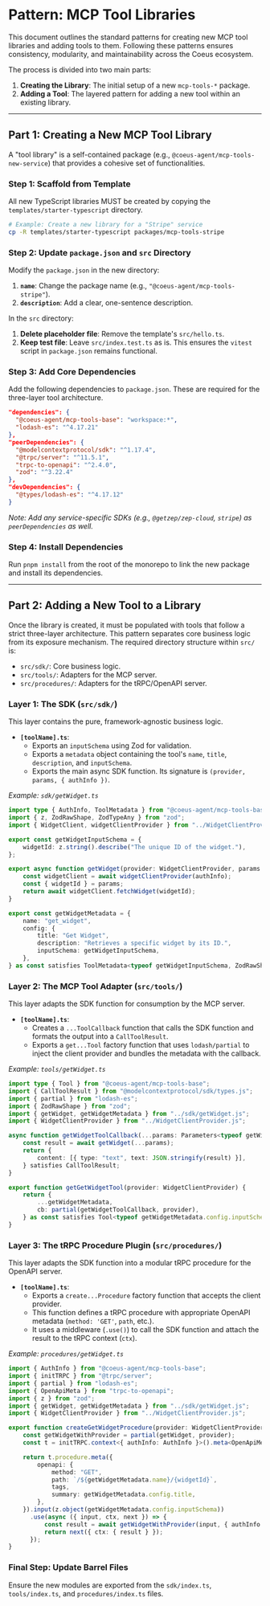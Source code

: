 # **Pattern: MCP Tool Libraries**

This document outlines the standard patterns for creating new MCP tool libraries and adding tools to them. Following these patterns ensures consistency, modularity, and maintainability across the Coeus ecosystem.

The process is divided into two main parts:
1.  **Creating the Library**: The initial setup of a new `mcp-tools-*` package.
2.  **Adding a Tool**: The layered pattern for adding a new tool within an existing library.

---

## **Part 1: Creating a New MCP Tool Library**

A "tool library" is a self-contained package (e.g., `@coeus-agent/mcp-tools-new-service`) that provides a cohesive set of functionalities.

### **Step 1: Scaffold from Template**

All new TypeScript libraries MUST be created by copying the `templates/starter-typescript` directory.

```bash
# Example: Create a new library for a "Stripe" service
cp -R templates/starter-typescript packages/mcp-tools-stripe
```

### **Step 2: Update `package.json` and `src` Directory**

Modify the `package.json` in the new directory:
1.  **`name`**: Change the package name (e.g., `"@coeus-agent/mcp-tools-stripe"`).
2.  **`description`**: Add a clear, one-sentence description.

In the `src` directory:
1.  **Delete placeholder file**: Remove the template's `src/hello.ts`.
2.  **Keep test file**: Leave `src/index.test.ts` as is. This ensures the `vitest` script in `package.json` remains functional.

### **Step 3: Add Core Dependencies**

Add the following dependencies to `package.json`. These are required for the three-layer tool architecture.

```json
"dependencies": {
  "@coeus-agent/mcp-tools-base": "workspace:*",
  "lodash-es": "^4.17.21"
},
"peerDependencies": {
  "@modelcontextprotocol/sdk": "^1.17.4",
  "@trpc/server": "^11.5.1",
  "trpc-to-openapi": "^2.4.0",
  "zod": "^3.22.4"
},
"devDependencies": {
  "@types/lodash-es": "^4.17.12"
}
```
*Note: Add any service-specific SDKs (e.g., `@getzep/zep-cloud`, `stripe`) as `peerDependencies` as well.*

### **Step 4: Install Dependencies**

Run `pnpm install` from the root of the monorepo to link the new package and install its dependencies.

---

## **Part 2: Adding a New Tool to a Library**

Once the library is created, it must be populated with tools that follow a strict three-layer architecture. This pattern separates core business logic from its exposure mechanism. The required directory structure within `src/` is:
*   `src/sdk/`: Core business logic.
*   `src/tools/`: Adapters for the MCP server.
*   `src/procedures/`: Adapters for the tRPC/OpenAPI server.

### **Layer 1: The SDK (`src/sdk/`)**

This layer contains the pure, framework-agnostic business logic.

*   **`[toolName].ts`**:
    *   Exports an `inputSchema` using Zod for validation.
    *   Exports a `metadata` object containing the tool's `name`, `title`, `description`, and `inputSchema`.
    *   Exports the main async SDK function. Its signature is `(provider, params, { authInfo })`.

*Example: `sdk/getWidget.ts`*
```typescript
import type { AuthInfo, ToolMetadata } from "@coeus-agent/mcp-tools-base";
import { z, ZodRawShape, ZodTypeAny } from "zod";
import { WidgetClient, widgetClientProvider } from "../WidgetClientProvider.js";

export const getWidgetInputSchema = {
    widgetId: z.string().describe("The unique ID of the widget."),
};

export async function getWidget(provider: WidgetClientProvider, params: z.objectOutputType<typeof getWidgetInputSchema, ZodTypeAny>, { authInfo }: { authInfo: AuthInfo }): Promise<unknown> {
    const widgetClient = await widgetClientProvider(authInfo);
    const { widgetId } = params;
    return await widgetClient.fetchWidget(widgetId);
}

export const getWidgetMetadata = {
    name: "get_widget",
    config: {
        title: "Get Widget",
        description: "Retrieves a specific widget by its ID.",
        inputSchema: getWidgetInputSchema,
    },
} as const satisfies ToolMetadata<typeof getWidgetInputSchema, ZodRawShape>;
```

### **Layer 2: The MCP Tool Adapter (`src/tools/`)**

This layer adapts the SDK function for consumption by the MCP server.

*   **`[toolName].ts`**:
    *   Creates a `...ToolCallback` function that calls the SDK function and formats the output into a `CallToolResult`.
    *   Exports a `get...Tool` factory function that uses `lodash/partial` to inject the client provider and bundles the metadata with the callback.

*Example: `tools/getWidget.ts`*
```typescript
import type { Tool } from "@coeus-agent/mcp-tools-base";
import { CallToolResult } from "@modelcontextprotocol/sdk/types.js";
import { partial } from "lodash-es";
import { ZodRawShape } from "zod";
import { getWidget, getWidgetMetadata } from "../sdk/getWidget.js";
import { WidgetClientProvider } from "../WidgetClientProvider.js";

async function getWidgetToolCallback(...params: Parameters<typeof getWidget>) {
    const result = await getWidget(...params);
    return {
        content: [{ type: "text", text: JSON.stringify(result) }],
    } satisfies CallToolResult;
}

export function getGetWidgetTool(provider: WidgetClientProvider) {
    return {
        ...getWidgetMetadata,
        cb: partial(getWidgetToolCallback, provider),
    } as const satisfies Tool<typeof getWidgetMetadata.config.inputSchema, ZodRawShape>;
}
```

### **Layer 3: The tRPC Procedure Plugin (`src/procedures/`)**

This layer adapts the SDK function into a modular tRPC procedure for the OpenAPI server.

*   **`[toolName].ts`**:
    *   Exports a `create...Procedure` factory function that accepts the client provider.
    *   This function defines a tRPC procedure with appropriate OpenAPI metadata (`method: 'GET'`, `path`, etc.).
    *   It uses a middleware (`.use()`) to call the SDK function and attach the result to the tRPC context (`ctx`).

*Example: `procedures/getWidget.ts`*
```typescript
import { AuthInfo } from "@coeus-agent/mcp-tools-base";
import { initTRPC } from "@trpc/server";
import { partial } from "lodash-es";
import { OpenApiMeta } from "trpc-to-openapi";
import { z } from "zod";
import { getWidget, getWidgetMetadata } from "../sdk/getWidget.js";
import { WidgetClientProvider } from "../WidgetClientProvider.js";

export function createGetWidgetProcedure(provider: WidgetClientProvider, tags = ["tools", "widgets"]) {
    const getWidgetWithProvider = partial(getWidget, provider);
    const t = initTRPC.context<{ authInfo: AuthInfo }>().meta<OpenApiMeta>().create();

    return t.procedure.meta({
        openapi: {
            method: "GET",
            path: `/${getWidgetMetadata.name}/{widgetId}`,
            tags,
            summary: getWidgetMetadata.config.title,
        },
    }).input(z.object(getWidgetMetadata.config.inputSchema))
      .use(async ({ input, ctx, next }) => {
          const result = await getWidgetWithProvider(input, { authInfo: ctx.authInfo });
          return next({ ctx: { result } });
      });
}
```

### **Final Step: Update Barrel Files**

Ensure the new modules are exported from the `sdk/index.ts`, `tools/index.ts`, and `procedures/index.ts` files.
